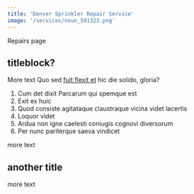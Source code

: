 ```yaml
---
title: 'Denver Sprinkler Repair Service'
image: '/services/noun_591323.png'
---
```


Repairs page

## titleblock?

More text
Quo sed [fuit flexit et](#vexant-achivi) hic die solido, gloria?

1. Cum det dixit Parcarum qui spemque est
2. Exit ex huic
3. Quod consiste agitataque claustraque vicina videt lacertis
4. Loquor videt
5. Ardua non igne caelesti coniugis cognovi diversorum
6. Per nunc pariterque saeva vindicet

more text

## another title

more text